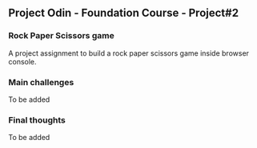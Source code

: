 ## Project Odin - Foundation Course - Project#2
### Rock Paper Scissors game

A project assignment to build a rock paper scissors game inside browser console.

### Main challenges

To be added

### Final thoughts

To be added

